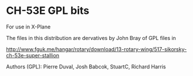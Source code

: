 # CH-53E GPL bits
 For use in X-Plane

The files in this distribution are dervatives by John Bray of GPL files in

http://www.fguk.me/hangar/rotary/download/13-rotary-wing/517-sikorsky-ch-53e-super-stallion

Authors (GPL): Pierre Duval, Josh Babcok, StuartC, Richard Harris